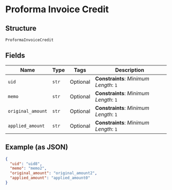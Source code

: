 
# Proforma Invoice Credit

## Structure

`ProformaInvoiceCredit`

## Fields

| Name | Type | Tags | Description |
|  --- | --- | --- | --- |
| `uid` | `str` | Optional | **Constraints**: *Minimum Length*: `1` |
| `memo` | `str` | Optional | **Constraints**: *Minimum Length*: `1` |
| `original_amount` | `str` | Optional | **Constraints**: *Minimum Length*: `1` |
| `applied_amount` | `str` | Optional | **Constraints**: *Minimum Length*: `1` |

## Example (as JSON)

```json
{
  "uid": "uid8",
  "memo": "memo2",
  "original_amount": "original_amount2",
  "applied_amount": "applied_amount0"
}
```

